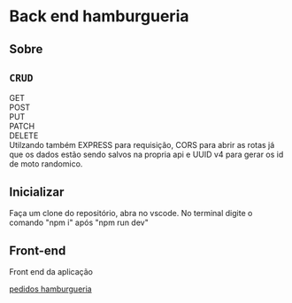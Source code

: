 # Back end hamburgueria

## Sobre

## `CRUD`
GET <br> POST<br> PUT<br> PATCH<br> DELETE<br>Utilzando também EXPRESS para requisição, CORS para abrir as rotas já que os dados estão sendo salvos na propria api e UUID v4 para gerar os id de moto  randomico.

## Inicializar
<p>Faça um clone do repositório, abra no vscode. No terminal digite o comando "npm i" após "npm run dev"</p>


    

## Front-end 

<p>Front end da aplicação </p>
<a href="https://github.com/kreby4555/Register-Request" >pedidos hamburgueria </a>


